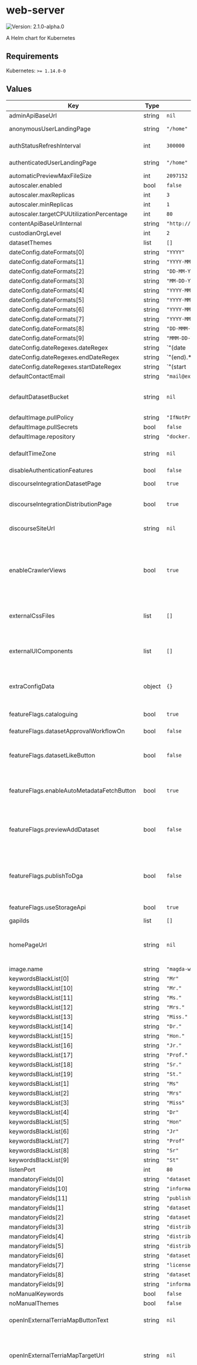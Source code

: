 # web-server

![Version: 2.1.0-alpha.0](https://img.shields.io/badge/Version-2.1.0--alpha.0-informational?style=flat-square)

A Helm chart for Kubernetes

## Requirements

Kubernetes: `>= 1.14.0-0`

## Values

| Key | Type | Default | Description |
|-----|------|---------|-------------|
| adminApiBaseUrl | string | `nil` |  |
| anonymousUserLandingPage | string | `"/home"` | Specify the landing page uri for anonymous users.  |
| authStatusRefreshInterval | int | `300000` | The interval of UI refresh / refetch user auth status data. Default to 5 mins. |
| authenticatedUserLandingPage | string | `"/home"` | Specify the landing page uri for authenticated users |
| automaticPreviewMaxFileSize | int | `2097152` |  |
| autoscaler.enabled | bool | `false` |  |
| autoscaler.maxReplicas | int | `3` |  |
| autoscaler.minReplicas | int | `1` |  |
| autoscaler.targetCPUUtilizationPercentage | int | `80` |  |
| contentApiBaseUrlInternal | string | `"http://content-api/v0/"` |  |
| custodianOrgLevel | int | `2` |  |
| datasetThemes | list | `[]` |  |
| dateConfig.dateFormats[0] | string | `"YYYY"` |  |
| dateConfig.dateFormats[1] | string | `"YYYY-MM"` |  |
| dateConfig.dateFormats[2] | string | `"DD-MM-YYYY"` |  |
| dateConfig.dateFormats[3] | string | `"MM-DD-YYYY"` |  |
| dateConfig.dateFormats[4] | string | `"YYYY-MM-DD"` |  |
| dateConfig.dateFormats[5] | string | `"YYYY-MM-DDThh:mmTZD"` |  |
| dateConfig.dateFormats[6] | string | `"YYYY-MM-DDThh:mm:ssTZD"` |  |
| dateConfig.dateFormats[7] | string | `"YYYY-MM-DDThh:mm:ss.sTZD"` |  |
| dateConfig.dateFormats[8] | string | `"DD-MMM-YYYY"` |  |
| dateConfig.dateFormats[9] | string | `"MMM-DD-YYYY"` |  |
| dateConfig.dateRegexes.dateRegex | string | `"(date|dt|year|decade)"` |  |
| dateConfig.dateRegexes.endDateRegex | string | `"(end).*(date|dt|year|decade)"` |  |
| dateConfig.dateRegexes.startDateRegex | string | `"(start|st).*(date|dt|year|decade)"` |  |
| defaultContactEmail | string | `"mail@example.com"` |  |
| defaultDatasetBucket | string | `nil` | Default bucket used to store datasets data files. If no value is provided `global.defaultDatasetBucket` will be used. |
| defaultImage.pullPolicy | string | `"IfNotPresent"` |  |
| defaultImage.pullSecrets | bool | `false` |  |
| defaultImage.repository | string | `"docker.io/data61"` |  |
| defaultTimeZone | string | `nil` | Default Timezone that used to display tiem related string. If not set, default value will be "Australia/Sydney" |
| disableAuthenticationFeatures | bool | `false` |  |
| discourseIntegrationDatasetPage | bool | `true` | Whether the discourse post integration should be turned on on dataset page. |
| discourseIntegrationDistributionPage | bool | `true` | Whether the discourse post integration should be turned on on distribution page. |
| discourseSiteUrl | string | `nil` | The discourse site url.  Set this value to turn on the discourse post integration on dataset & distribution pages. |
| enableCrawlerViews | bool | `true` | Whether enable crawler html view for crawlers that has limited rendering capability.  When discourse intergration feature is turned on (i.e. `discourseSiteUrl` is set and either `discourseIntegrationDatasetPage` or `discourseIntegrationDistributionPage` is true),  this will be overwritten to true. |
| externalCssFiles | list | `[]` | a list of external css file urls to be loaded. Can be used to further customise UI styling. this config value should be type of `string[]`. |
| externalUIComponents | list | `[]` | a list of external UI component JS bundle file urls.  Can be used to replace existing built-in React UI component for customisation. this config value should be type of `string[]` |
| extraConfigData | object | `{}` | Extra config data for external plugins. Normally served as a way to config external UI plugin components at runtime. |
| featureFlags.cataloguing | bool | `true` | turn on / off metadata creation tool.  If this option is `false`, user won't be able to access the dataset add / edit UI  |
| featureFlags.datasetApprovalWorkflowOn | bool | `false` | turn on / off dataset approval note step |
| featureFlags.datasetLikeButton | bool | `false` | turn on / off like / Dislike button.  At this moment, `like / Dislike button` component is a place holder only for allowing plugin external UI plugin component. |
| featureFlags.enableAutoMetadataFetchButton | bool | `true` | turn on / off the auto metadata fetch button. Users are still able to add an "API / dataset URL" via "Manually enter metadata" button |
| featureFlags.previewAddDataset | bool | `false` | turn on / off the preview mode of metadata creation tool. Under preview mode, user can play with the metadata creation tool without requiring admin permission. No data will be saved under this mode. |
| featureFlags.publishToDga | bool | `false` | turn on / off the UI switch that allow user to select whether to auto push dataset data to a CKAN instance. this is an experimental feature and requires the deployment of [magda-minion-ckan-exporter](https://github.com/magda-io/magda-minion-ckan-exporter) |
| featureFlags.useStorageApi | bool | `true` | turn on / off the UI option to use Magda internal storage for file storage. |
| gapiIds | list | `[]` | Google Analytics Ids |
| homePageUrl | string | `nil` | an alternative home page url.  By default, all home page related links will take users to Magda home page. You can set a different URL here to take users to a different landing page. |
| image.name | string | `"magda-web-server"` |  |
| keywordsBlackList[0] | string | `"Mr"` |  |
| keywordsBlackList[10] | string | `"Mr."` |  |
| keywordsBlackList[11] | string | `"Ms."` |  |
| keywordsBlackList[12] | string | `"Mrs."` |  |
| keywordsBlackList[13] | string | `"Miss."` |  |
| keywordsBlackList[14] | string | `"Dr."` |  |
| keywordsBlackList[15] | string | `"Hon."` |  |
| keywordsBlackList[16] | string | `"Jr."` |  |
| keywordsBlackList[17] | string | `"Prof."` |  |
| keywordsBlackList[18] | string | `"Sr."` |  |
| keywordsBlackList[19] | string | `"St."` |  |
| keywordsBlackList[1] | string | `"Ms"` |  |
| keywordsBlackList[2] | string | `"Mrs"` |  |
| keywordsBlackList[3] | string | `"Miss"` |  |
| keywordsBlackList[4] | string | `"Dr"` |  |
| keywordsBlackList[5] | string | `"Hon"` |  |
| keywordsBlackList[6] | string | `"Jr"` |  |
| keywordsBlackList[7] | string | `"Prof"` |  |
| keywordsBlackList[8] | string | `"Sr"` |  |
| keywordsBlackList[9] | string | `"St"` |  |
| listenPort | int | `80` |  |
| mandatoryFields[0] | string | `"dataset.title"` |  |
| mandatoryFields[10] | string | `"informationSecurity.disseminationLimits"` |  |
| mandatoryFields[11] | string | `"publishToDga"` |  |
| mandatoryFields[1] | string | `"dataset.description"` |  |
| mandatoryFields[2] | string | `"dataset.defaultLicense"` |  |
| mandatoryFields[3] | string | `"distributions.title"` |  |
| mandatoryFields[4] | string | `"distributions.format"` |  |
| mandatoryFields[5] | string | `"distributions.license"` |  |
| mandatoryFields[6] | string | `"dataset.publisher"` |  |
| mandatoryFields[7] | string | `"licenseLevel"` |  |
| mandatoryFields[8] | string | `"dataset.defaultLicense"` |  |
| mandatoryFields[9] | string | `"informationSecurity.classification"` |  |
| noManualKeywords | bool | `false` |  |
| noManualThemes | bool | `false` |  |
| openInExternalTerriaMapButtonText | string | `nil` | When set, the string here will replace the text of the `Open in National Map` button in Map Preview area. |
| openInExternalTerriaMapTargetUrl | string | `nil` | When set, the `Open in National Map` button in Map Preview area will sent map data to the URL provided and open the map preview there. When not set, UI will by default send to the National Map. |
| previewMapFormatPerference | list | `[{"format":"WMS","urlRegex":"^(?!.*(SceneServer)).*$"},{"format":"ESRI MAPSERVER","urlRegex":"MapServer"},{"format":"WFS","urlRegex":"^(?!.*(SceneServer)).*$"},{"format":"ESRI FEATURESERVER","urlRegex":"FeatureServer"},{"format":"GeoJSON","singleFile":true},{"format":"csv-geo-au","singleFile":true},{"format":"KML","singleFile":true},{"format":"KMZ","singleFile":true}]` | Preview map module format perference list The list includes one or more `format perference item`. When there are more than one data source available, "Preview Map module" will use this perference to determine which data soruce will be used. It will go through the perference list. The first matched format (i.e. find a data source with the format ) will be chosen. A `format perference item` can have the following fields: <ul>  <li>format: the format of the preferred data source. compulsory. case insensitive. </li>  <li>       isDataFile: Optional. Default to `false`. Indicate whether the specified format is a static data file or API.        If it's a static file, "Preview Map Module" will attempt to check the target file size and ask user to confirm whether he wants to render the file for large files.       The file size threshold is specified by config option `automaticPreviewMaxFileSize`.  </li>  <li>       urlRegex: optional; when exists, it will be used as regex string to double check the data source access url to confirm whether it's indeed the format specified.       If not provided or empty, only `format` will be used to determine whether a data source matches the `format perference item`.  <li> </ul> |
| registryApiBaseUrlInternal | string | `"http://registry-api/v0"` |  |
| replicas | string | `nil` | no. of replicas required for the deployment. If not set, k8s will assume `1` but allows HPA (autoscaler) alters it. @default 1 |
| resources.limits.cpu | string | `"100m"` |  |
| resources.requests.cpu | string | `"10m"` |  |
| resources.requests.memory | string | `"30Mi"` |  |
| service.type | string | `nil` | how to expose serice. Only used when `.Values.global.exposeNodePorts` is not true. @default ClusterIP |
| showContactButtonForNoContactPointDataset | bool | `false` | Whether show the "Ask a question about this dataset" button for datasets without contact point info. By default, the "Ask a question about this dataset" button is only shown for datasets has contact point info. For datasets without contact point info, the inquiry will be sent to the default recipient provided by `global.defaultContactEmail`. |
| showNotificationBanner | bool | `false` |  |
| supportExternalTerriaMapV7 | bool | `false` | When set to true, the `Open in National Map` button in Map Preview area will send data in v7 format. |
| uiBaseUrl | string | `nil` | Serve Magda UI at a non-root url path. e.g. `http://example.com/magda/`. Its value should have a leading slash, but no trailing slash. When not set, by default, the magda UI will be served at `/`. (e.g. `http://example.com/`)  When `global.externalUrl` is set to an URL with non-root path (e.g. http://example.com/magda-dir/),  unless `uiBaseUrl` has a non-empty value that is not `/`, the effective runtime value of `uiBaseUrl` will be overwritten to `/magda-dir`. You probably only want to manually set `uiBaseUrl` when you want to move magda UI to a non-root URL path but still leave all APIs at root path. |
| useLocalStyleSheet | bool | `false` |  |
| useMagdaStorageByDefault | bool | `true` | Whether use Magda to store dataset data files by default When use Magda's metadata creation tool to create a dataset, user can choose to upload data files to Magda's storage (via storage API). Or managing the metadata only. When `featureFlags.useStorageApi` is set to `false`, this option has no effect. |
| vocabularyApiEndpoints | list | `[]` |  |

----------------------------------------------
Autogenerated from chart metadata using [helm-docs v1.5.0](https://github.com/norwoodj/helm-docs/releases/v1.5.0)
